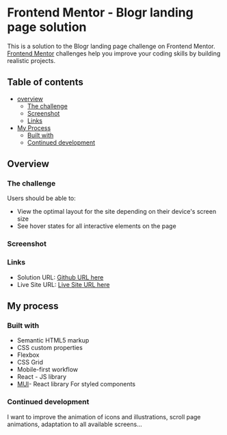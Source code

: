 # Frontend Mentor - Blogr landing page solution

This is a solution to the Blogr landing page challenge on Frontend Mentor. [Frontend Mentor](https://www.frontendmentor.io) challenges help you improve your coding skills by building realistic projects.

## Table of contents
  - [overview](https://github.com/TasneemFand/Blogr-LandingPage/blob/main/README.md#overview)
    - [The challenge](https://github.com/TasneemFand/Blogr-LandingPage/blob/main/README.md#the-challenge)
    - [Screenshot](https://github.com/TasneemFand/Blogr-LandingPage/blob/main/README.md#screenshot)
    - [Links](https://github.com/TasneemFand/Blogr-LandingPage/blob/main/README.md#links)
  - [My Process](https://github.com/TasneemFand/Blogr-LandingPage/blob/main/README.md#my-process)
    - [Built with](https://github.com/TasneemFand/Blogr-LandingPage/blob/main/README.md#built-with)
    - [Continued development](https://github.com/TasneemFand/Blogr-LandingPage/blob/main/README.md#continued-development)

## Overview

### The challenge
Users should be able to:

 - View the optimal layout for the site depending on their device's screen size
 - See hover states for all interactive elements on the page

### Screenshot

### Links
 - Solution URL: [Github URL here](https://github.com/TasneemFand/Blogr-LandingPage)
 - Live Site URL: [Live Site URL here](https://github.com/TasneemFand/Blogr-LandingPage)

## My process

### Built with
 - Semantic HTML5 markup
 - CSS custom properties
 - Flexbox
 - CSS Grid
 - Mobile-first workflow
 - React - JS library
 - [MUI](https://mui.com/)- React library For styled components

### Continued development 
I want to improve the animation of icons and illustrations, scroll page animations, adaptation to all available screens...

